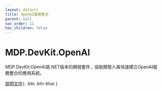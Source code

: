 ```yaml
---
layout: default
title: OpenAI服務整合
parent: null
nav_order: 21
has_children: false
---
```


# MDP.DevKit.OpenAI

MDP.DevKit.OpenAI是.NET版本的開發套件，協助開發人員快速建立OpenAI服務整合的應用系統。

[說明文件](https://clark159.github.io/MDP.DevKit.OpenAI/){: .btn .btn-blue }